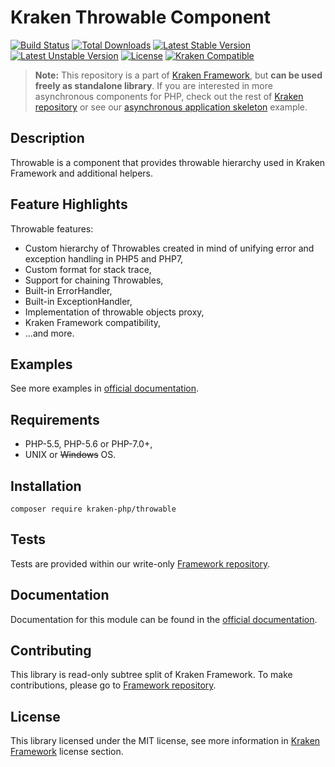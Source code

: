 # Kraken Throwable Component

[![Build Status](https://travis-ci.org/kraken-php/framework.svg)](https://travis-ci.org/kraken-php/framework)
[![Total Downloads](https://poser.pugx.org/kraken-php/throwable/downloads)](https://packagist.org/packages/kraken-php/throwable) 
[![Latest Stable Version](https://poser.pugx.org/kraken-php/throwable/v/stable)](https://packagist.org/packages/kraken-php/throwable) 
[![Latest Unstable Version](https://poser.pugx.org/kraken-php/throwable/v/unstable)](https://packagist.org/packages/kraken-php/throwable) 
[![License](https://poser.pugx.org/kraken-php/framework/license)](https://packagist.org/packages/kraken-php/framework)
[![Kraken Compatible](https://img.shields.io/badge/kraken-compatible-6b02af.svg)](https://github.com/kraken-php/framework)

> **Note:** This repository is a part of [Kraken Framework][3], but **can be used freely as standalone library**. If you 
are interested in more asynchronous components for PHP, check out the rest of [Kraken repository][5] or see our 
[asynchronous application skeleton][4] example.

## Description

Throwable is a component that provides throwable hierarchy used in Kraken Framework and additional helpers.

## Feature Highlights

Throwable features:

* Custom hierarchy of Throwables created in mind of unifying error and exception handling in PHP5 and PHP7,
* Custom format for stack trace,
* Support for chaining Throwables,
* Built-in ErrorHandler,
* Built-in ExceptionHandler,
* Implementation of throwable objects proxy,
* Kraken Framework compatibility,
* ...and more.

## Examples

See more examples in [official documentation][2].

## Requirements

* PHP-5.5, PHP-5.6 or PHP-7.0+,
* UNIX or ~~Windows~~ OS.

## Installation

```
composer require kraken-php/throwable
```

## Tests

Tests are provided within our write-only [Framework repository][3].

## Documentation

Documentation for this module can be found in the [official documentation][2].

## Contributing

This library is read-only subtree split of Kraken Framework. To make contributions, please go to [Framework repository][3].

## License

This library licensed under the MIT license, see more information in [Kraken Framework][3] license section.

[1]: http://kraken-php.com
[2]: http://kraken-php.com/docs/api-throwable
[3]: https://github.com/kraken-php/framework
[4]: https://github.com/kraken-php/kraken
[5]: https://github.com/kraken-php
